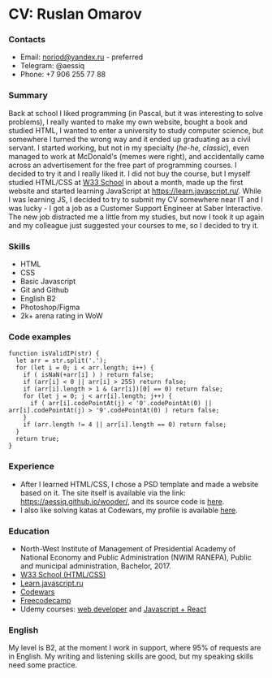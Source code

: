 # CV: Ruslan Omarov
### Contacts
* Email: noriod@yandex.ru - preferred
* Telegram: @aessiq
* Phone: +7 906 255 77 88
### Summary
Back at school I liked programming (in Pascal, but it was interesting to solve problems), I really wanted to make my own website, bought a book and studied HTML, I wanted to enter a university to study computer science, but somewhere I turned the wrong way and it ended up graduating as a civil servant. I started working, but not in my specialty (*he-he, classic*), even managed to work at McDonald's (memes were right), and accidentally came across an advertisement for the free part of programming courses. I decided to try it and I really liked it. I did not buy the course, but I myself studied HTML/CSS at [W33 School](https://www.w3schools.com/) in about a month, made up the first website and started learning JavaScript at https://learn.javascript.ru/. While I was learning JS, I decided to try to submit my CV somewhere near IT and I was lucky - I got a job as a Customer Support Engineer at Saber Interactive. The new job distracted me a little from my studies, but now I took it up again and my colleague just suggested your courses to me, so I decided to try it. 
### Skills
* HTML
* CSS
* Basic Javascript
* Git and Github
* English B2
* Photoshop/Figma
* 2k+ arena rating in WoW
### Code examples
```
function isValidIP(str) {
  let arr = str.split('.');
  for (let i = 0; i < arr.length; i++) {
    if ( isNaN(+arr[i] ) ) return false;
    if (arr[i] < 0 || arr[i] > 255) return false;
    if (arr[i].length > 1 & (arr[i])[0] == 0) return false; 
    for (let j = 0; j < arr[i].length; j++) {
      if ( arr[i].codePointAt(j) < '0'.codePointAt(0) || arr[i].codePointAt(j) > '9'.codePointAt(0) ) return false;
    }  
    if (arr.length != 4 || arr[i].length == 0) return false;
  }
  return true;
}
```
### Experience
* After I learned HTML/CSS, I chose a PSD template and made a website based on it. The site itself is available via the link: https://aessiq.github.io/wooder/, and its source code is [here](https://github.com/aessiq/aessiq.github.io/tree/master/wooder).
* I also like solving katas at Codewars, my profile is available [here](https://www.codewars.com/users/aessiq).
### Education
* North-West Institute of Management of Presidential Academy of National Economy and Public Administration (NWIM RANEPA), Public and municipal administration, Bachelor, 2017.
* [W33 School (HTML/CSS)](https://www.w3schools.com/)
* [Learn.javascript.ru](https://learn.javascript.ru/)
* [Codewars](https://www.codewars.com/users/aessiq)
* [Freecodecamp](https://www.freecodecamp.org/aessiq)
* Udemy courses: [web developer](https://www.udemy.com/course/webdeveloper/) and [Javascript + React](https://www.udemy.com/course/javascript_full/)
### English
My level is B2, at the moment I work in support, where 95% of requests are in English. My writing and listening skills are good, but my speaking skills need some practice.

